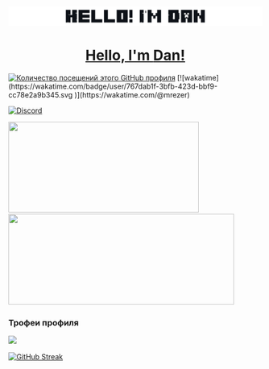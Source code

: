 <a href="https://github.com/mrezeryt"><img src="assets/images/hellonew.png"></img>
<h1 align="center">Hello, I'm <a href="https://mrezer.ru/" target="_blank">Dan!</a></h1> 
<a href="https://github.com/mrezeryt"><img src="https://komarev.com/ghpvc/?username=MrEzerYT&label=просмотры+профиля" alt="Количество посещений этого GitHub профиля"></img></a>
[![wakatime](https://wakatime.com/badge/user/767dab1f-3bfb-423d-bbf9-cc78e2a9b345.svg )](https://wakatime.com/@mrezer)
</a>

[![Discord](https://lanyard.cnrad.dev/api/578533097293873162)](https://discord.com/users/578533097293873162)

<div>
  <img height="180em" width="378em" src="https://github-readme-stats.vercel.app/api?username=mrezeryt&count_private=true&show_icons=true&theme=github_dark"/>
  <img height="180em" width="448em" src="https://github-readme-stats.vercel.app/api/top-langs/?username=mrezeryt&langs_count=6&layout=compact&theme=github_dark"/>
</div>

### Трофеи профиля
<img src="https://github-profile-trophy.vercel.app/?username=mrezeryt&column=3&theme=onedark"/>

<a href="https://mrezer.ru">[![GitHub Streak](https://github-readme-streak-stats.herokuapp.com/?user=mrezeryt&theme=dark)](https://git.io/streak-stats)</a>
